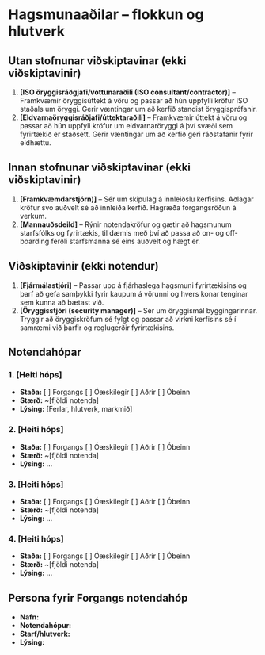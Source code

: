 # Hagsmunaaðilar – flokkun og hlutverk

<!-- 
Fyrir hvern notendahóp skal skrá:
- Nafn hóps (name)
- Staða (status): haka við "Kjörinn" eða "Óhagstæður" ef við á. Aðrir hópar eru ómerktir. 
  (Hópar sem eru hunsaðir þurfa ekki að vera með í skjalinu.)
- Stærð (size): áætlaður fjöldi notenda í hópnum
- Lýsing (description): tilgangur hópsins, helstu ferlar og hlutverk í verkefninu
-->

## Utan stofnunar viðskiptavinar (ekki viðskiptavinir)
1. **[ISO öryggisráðgjafi/vottunaraðili (ISO consultant/contractor)]** – Framkvæmir öryggisúttekt á vöru og passar að hún uppfylli kröfur ISO staðals um öryggi. Gerir væntingar um að kerfið standist öryggisprófanir.
2. **[Eldvarnaöryggisráðjafi/úttektaraðili]** – Framkvæmir úttekt á vöru og passar að hún uppfyli kröfur um eldvarnaröryggi á því svæði sem fyrirtækið er staðsett. Gerir væntingar um að kerfið geri ráðstafanir fyrir eldhættu.

## Innan stofnunar viðskiptavinar (ekki viðskiptavinir)
1. **[Framkvæmdarstjórn)]** – Sér um skipulag á innleiðslu kerfisins. Aðlagar kröfur svo auðvelt sé að innleiða kerfið. Hagræða forgangsröðun á verkum.
2. **[Mannauðsdeild]** – Rýnir notendakröfur og gætir að hagsmunum starfsfólks og fyrirtækis, til dæmis með því að passa að on- og off-boarding ferðli starfsmanna sé eins auðvelt og hægt er.


## Viðskiptavinir (ekki notendur)
1. **[Fjármálastjóri]** – Passar upp á fjárhaslega hagsmuni fyrirtækisins og þarf að gefa samþykki fyrir kaupum á vörunni og hvers konar tenginar sem kunna að bætast við. 
2. **[Öryggisstjóri (security manager)]** – Sér um öryggismál byggingarinnar. Tryggir að öryggiskröfum sé fylgt og passar að virkni kerfisins sé í samræmi við þarfir og reglugerðir fyrirtækisins.

## Notendahópar

### 1. [Heiti hóps]
- **Staða:** [ ] Forgangs  [ ] Óæskilegir  [ ] Aðrir  [ ] Óbeinn  
- **Stærð:** ~[fjöldi notenda]  
- **Lýsing:** [Ferlar, hlutverk, markmið]

### 2. [Heiti hóps]
- **Staða:** [ ] Forgangs   [ ] Óæskilegir  [ ] Aðrir  [ ] Óbeinn  
- **Stærð:** ~[fjöldi notenda]  
- **Lýsing:** …

### 3. [Heiti hóps]
- **Staða:** [ ] Forgangs   [ ] Óæskilegir  [ ] Aðrir  [ ] Óbeinn  
- **Stærð:** ~[fjöldi notenda]  
- **Lýsing:** …

### 4. [Heiti hóps]
- **Staða:** [ ] Forgangs   [ ] Óæskilegir  [ ] Aðrir [ ] Óbeinn  
- **Stærð:** ~[fjöldi notenda]  
- **Lýsing:** …

## Persona fyrir Forgangs  notendahóp
<!--
Persóna getur komið í stað raunverulegs notendafulltrúa þegar hann er 
ekki tiltækur. Þá getur BA hugsað sér slíkan notanda við að framkvæma verk 
eða velja, og þannig búið til upphafspunkt fyrir kröfur sem síðar eru sannreyndar 
með notendum.

Upplýsingar um persónu fyrir viðskiptavin geta innihaldið félags- og 
lýðfræðilega eiginleika, hegðun, óskir og pirrandi þætti. 
Mikilvægt er að tryggja að persónur séu raunverulega fulltrúar viðkomandi 
notendahóps, byggt á markaðs-, lýðfræðilegum og þjóðfræðilegum rannsóknum
-->
<!--
Dæmi bls. 107
Fred, 41, has been a chemist at Contoso Pharmaceuticals since he received his Ph.D.
14 years ago. He doesn’t have much patience with computers. Fred usually works
on two projects at a time in related chemical areas. His lab contains approximately
300 bottles of chemicals and gas cylinders. On an average day, he’ll need four new
chemicals from the stockroom. Two of these will be commercial chemicals in stock,
one will need to be ordered, and one will come from the supply of proprietary Contoso
chemical samples. On occasion, Fred will need a hazardous chemical that requires
special training for safe handling. When he buys a chemical for the first time, Fred
wants the material safety data sheet emailed to him automatically. Each year, Fred will
synthesize about 20 new proprietary chemicals to go into the stockroom. Fred wants
a report of his chemical usage for the previous month to be generated automatically
and sent to him by email so that he can monitor his chemical exposure.
--> 
- **Nafn:**
- **Notendahópur:**
- **Starf/hlutverk:**
- **Lýsing:**
